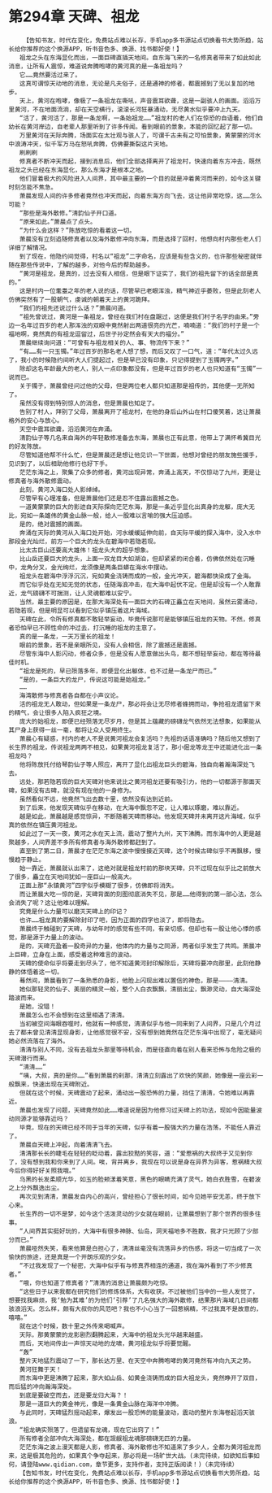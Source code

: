 # 第294章 天碑、祖龙
        【告知书友，时代在变化，免费站点难以长存，手机app多书源站点切换看书大势所趋，站长给你推荐的这个换源APP，听书音色多、换源、找书都好使！】
       祖龙之头在东海显化而出，一面巨碑直插天地间。自东海飞来的一名修真者带来了如此如此消息，让所有人震惊，难道说奔腾咆哮的黄河真的是一条祖龙吗？
       它……竟然要活过来了。
       这真可谓惊天动地的消息，无论是凡夫俗子，还是通神的修者，都震撼到了无以复加的地步。
       天上，黄河在咆哮，像极了一条祖龙在嘶吼，声音震耳欲聋，这是一副骇人的画面。滔滔万里黄河，不在地面流淌，却在天空横行，滚滚长河狂暴涌动，无尽黄水似乎要冲上九天。
       “活了，黄河活了，那是一条龙啊，一条始祖龙……”祖龙村的老人们在惊恐的自语着，他们自幼长在黄河岸边，自老辈人那里听到了许多传闻。看到眼前的景象，本能的回忆起了那一切。
       万里黄河在天际奔腾，场面实在太壮观与骇人了，可谓千古未有之可怕景象，黄蒙蒙的河水中浪涛冲天，似千军万马在怒吼奔腾，仿佛要撕裂这片天地。
       刷刷刷
       修真者不断冲天而起，接到消息后，他们全部选择离开了祖龙村，快速向着东方冲去，既然祖龙之头已经在东海显化，那么东海才是根本之地。
       他们冒着极大的风险进入人间界，其中最主要的一个目的就是冲着黄河而来的，如今这关键时刻怎能不焦急。
       萧晨发现人间的许多修者竟然也冲天而起，向着东海方向飞去，这让他异常吃惊，这……怎么可能？
       “那些是海外散修。”清韵仙子开口道。
       “原来如此。”萧晨点了点头。
       “为什么会这样？”陈放吃惊的看着这一切。
       萧晨没有立刻追随修真者以及海外散修冲向东海，而是选择了回村，他想向村内那些老人们详细了解情况。
       到了现在，他隐约间觉得，村名以“祖龙”二字命名，应该是有些含义的，也许那些秘密就伴随在那些传说中，了解的越多，对他今后的帮助越多。
       “黄河是祖龙，是真的，过去没有人相信，但是眼下证实了，我们的祖先留下的话全部是真的。”
       这是村内一位耄耋之年的老人说的话，尽管早已老眼浑浊，精气神近乎萎败，但是此刻老人仿佛突然有了一股朝气，虔诚的朝着天上的黄河跪拜。
       “我们的祖先还说过什么话？”萧晨问道。
       “祖先曾说过，黄河是一条祖龙，曾经在我们村在盘踞过，这便是我们村子名字的由来。”旁边一名年过百岁的老人那浑浊的双眼中竟然射出两道很亮的光芒，喃喃道：“我们的村子是一个福地啊，竟然真的有祖龙逗留过，后世子孙定然会有天大的福分。”
       萧晨继续询问道：“可曾有与祖龙相关的人、事、物流传下来？”
       “有……有一只玉镯。”年过百岁的那名老人想了想，而后又叹了一口气，道：“年代太过久远了，我小的时候隐约间听大人们提起过，但是早已没有印象，只记得提到了玉镯两字。”
       除却这名年龄最大的老人，别人一点印象都没有，但是年过百岁的老人也只知道有“玉镯”一说而已。
       关于镯子，萧晨曾经问过他的父母，但是两位老人都只知道那是祖传的，其他便一无所知了。
       虽然没有得到特别惊人的消息，但是萧晨也知足了。
       告别了村人，拜别了父母，萧晨离开了祖龙村，在他的身后山外山在村口傻笑着，这让萧晨格外的安心与放心。
       天空中震耳欲聋，滔滔黄河在奔涌。
       清韵仙子等几名来自海外的年轻散修准备去东海，萧晨也正有此意，他带上了满怀希冀目光的好友陈放。
       尽管知道他帮不什么忙，但是萧晨还是想让他见识一下世面，他想对曾经的朋友施些援手，见识到了，以后相助他修行也好下手。
       茫茫东海之上，聚集了众多的修者，黄河出现异常，奔涌上高天，不仅惊动了九州，更是让修真者与海外散修震动。
       此刻，黄河入海口处人影绰绰。
       尽管早有心理准备，但是萧晨他们还是忍不住露出震撼之色。
       一道黄蒙蒙的巨大的影迹自天际探向茫茫东海，那是一条近乎显化出真身的龙躯，庞大无比，宛如一条雄伟的黄金山脉一般，给人一股难以言喻的强大压迫感。
       是的，绝对震撼的画面。
       奔涌在天际的黄河从入海口处开始，河水缓缓延伸向前，自天际平缓的探入海中，没入水中那段金光灿烂，前方一个巨大的龙头在碧海中若隐若现。
       比太古巨山还要高大雄伟！祖龙头大的超乎想象。
       比山岳还要巨大的龙头，上面一双龙目大如湖泊，但却紧紧的闭合着，仿佛依然处在沉睡中，龙角分叉，金光绚烂，龙须像是两条巨蟒在海水中摆动。
       祖龙头在碧海中浮浮沉沉，宛如黄金浇铸而成的一般，金光冲天，碧海都快染成了金海。
       而它似乎处在无知无觉的状态，任随海浪冲击，在大海中起伏不定。但是却没有一个人敢靠近，龙气磅礴不可揣测，让人灵魂都难以安宁。
       当然，最主要的原因是，在那大海深处有一面巨大的石碑正矗立在天地间，虽然云雾涌动，若隐若现，但是明显可以看到它似乎镇压着这片海域。
       天碑在此，令所有修真都不敢轻举妄动，毕竟传说那可是能够镇压祖龙的天物。不然，修真者恐怕早已不顾性命的冲过去，打沉睡的祖龙的主意了。
       真的是一条龙，一天万里长的祖龙！
       眼前的景象，若不是亲眼所见，没有人会相信，除了震撼还是震撼。
       尽管东海中人影闪动，修者众多，但是没有人愿意做出头鸟，都不想轻举妄动，都在等待最佳时机。
       “祖龙是死的，早已殒落多年，即便显化出躯体，也不过是一条龙尸而已。”
       “是的，一条巨大的龙尸，传说这可能是始祖龙。”
       ……
       海湾散修与修真者各自都在小声议论。
       活的祖龙无人敢动，但如果是一条龙尸，那必将会让无尽修者蜂拥而动，争抢祖龙遗留下来的精气，会让很多人陷入疯狂之境。
       庞大的始祖龙，即便已经殒落无尽岁月，但是其上蕴藏的磅礴龙气依然无法想象，如果能从其尸身上获得一丝一毫，都将让众人受用终生。
       萧晨心有疑惑，村内的老人不是说黄河祖龙会复活吗？先祖的话语准确吗？随后他又想到了长生界的祖龙，传说祖龙两两不相见，如果黄河祖龙复活了，那小倔龙等龙王中还能进化出一条祖龙吗？
       他将陈放托付给琴韵仙子等人照应，离开了显化出祖龙巨头的碧海，独自向着瀚海深处飞去。
       远处，那若隐若现的巨大天碑对他来说比之黄河祖龙还要有吸引力，他的一切都源于那面天碑，如果没有古碑，就没有现在他的一身修为。
       虽然看似不远，他竟然飞出去数十里，依然没有达到近前。
       到了后来，他发现天碑似乎在移动，在大海中飘忽不定，让人难以琢磨，难以靠近。
       越是如此，萧晨越是感觉惊异，不断随着天碑而移动。他发现天碑并未离开这片海域，似乎真的依然在镇压黄河祖龙。
       如此过了一天一夜，黄河之水在天上流，震动了整片九州，天下沸腾。而东海中的人更是越聚越多，人间界差不多所有修真者与海外散修都赶到了。
       直至到了第二日，萧晨才在茫茫东海之波中慢慢接近天碑，这个时候古碑似乎不再飘移，慢慢趋于静止。
       始一靠近，萧晨就认出来了，这绝对就是祖龙村前的那块天碑，只不过现在似乎比之前放大了很多，矗立在天地间犹如一座巨山一般高大。
       正面上那“永镇黄河”四字似乎模糊了很多，仿佛即将消失。
       而让萧晨大吃一惊的是，天碑背面的刻图彻底消失不见，那是……他得到的第一部心法，怎么会消失了呢？这让他难以理解。
       究竟是什么力量可以磨灭天碑上的印记？
       也许……祖龙真的要解除封印了吧，因为正面的四字也淡了，即将隐去。
       萧晨终于触碰到了天碑，与幼年时的感觉有些不同，有亲切感，但却也有一股让他心悸的感觉，那是源于力量上的波动。
       是的，天碑充盈着一股奇异的力量，他体内的力量与之同源，两者似乎发生了共鸣。萧晨冲上巨碑，立身在上面，感受着这种难言的波动。
       天碑的使命似乎将要走到尽头了，他不知道黄河封印解除后，天碑将要冲向那里，此刻他静静的体悟着这一切。
       蓦然间，萧晨看到了一条熟悉的身影，他脸上闪现出难以置信的神色，那是————清清。
       她似那轻灵的仙子、美丽的精灵一般，整个人白衣飘飘，清丽出尘，飘渺灵动，自大海深处踏波而来。
       是她，没错！
       萧晨怎么也不会想到在这里相遇了清清。
       当初被空间海眼吞噬时，他就有一种感觉，清清似乎与他一同来到了人间界，只是几个月过去了都未曾见清清显现身影，让他感觉很不安，没有想到她竟然在茫茫东海中出现了，毫无疑问她必然流落在了海外。
       清清与别人不同，没有去祖龙头那里等待机会，而是径直向着在别人看来恐怖与危险之极的天碑潜行而来。
       “清清……”
       “咦，大叔，真的是你……”看到萧晨的刹那，清清立刻露出了欢快的笑颜，她像是一座云彩一般飘来，快速出现在天碑附近。
       但就在这个时候，天碑震动了起来，涌动出一股恐怖的力量，挡住了清清，令她难以再靠近。
       萧晨也发现了问题，天碑竟然如此……难道说是因为他修习过天碑上的功法，现如今因能量波动同源才能够靠近吗？
       毕竟，现在的天碑已经不同于当年的天碑，似乎有着一股强大的力量在浩荡，不能任人靠近了。
       萧晨自天碑上冲起，向着清清飞去。
       清清那长长的睫毛在轻轻的眨动着，露出狡黠的笑容，道：“爱惹祸的大叔终于又见到你了，没有想到我和你来到了人间。唉，背井离乡，我现在可以说是身在异界为异客，惹祸精大叔今后你得好好关照我哦。”
       乌黑的长发柔顺光华，如玉的脸颊漾着笑意，黑色的眼睛充满了灵气，她白衣胜雪，在碧波之上分外飘逸出尘。
       再次见到清清，萧晨发自内心的高兴，曾经担心了很长时间，如今见她平安无恙，终于放下心来。
       长生界的一切不是梦，如今这个活泼灵动的少女就在眼前，让萧晨想到了那个世界的很多往事。
       “人间界其实挺好玩的，大海中有很多神脉、仙岛，洞天福地多不胜数，我才只光顾了少部分而已。”
       萧晨哑然失笑，看来他算是白担心了，清清丝毫没有流落异乡的伤感，将这一切当成了一次愉快的旅途，还是真是一个开朗乐观的少女。
       “不过我发现了一个秘密，大海中似乎有与修真界相连的通道，我在海外看到了不少修真者。”
       “哦，你也知道了修真者？”清清的消息让萧晨颇为吃惊。
       “这些日子以来我都在研究他们的修炼体系，大有收获。不过被他们当中的一些人发觉了，想要找我麻烦，我‘勉为其难’的为他们‘引荐’了几名强大的海外散修，结果那片海域几日间都骇浪滔天。怎么样，颇有大叔你的风范吧？我也不小心当了一回惹祸精，不过我真不是故意的，嘻嘻。”
       就在这个时候，数十里之外传来喝喊声。
       天际，那黄蒙蒙的龙影剧烈翻腾起来，大海中的祖龙头光华越来越盛。
       而后，天地间传出一声惊天动地的龙啸，黄河祖龙似乎将要觉醒。
       “轰”
       整片天地猛烈震动了一下，那长达万里、在天空中奔腾咆哮的黄河竟然有冲向九天之势。
       黄河狂舞于天！
       而东海中更是沸腾了起来，那大如山岳、如黄金浇铸而成的巨大祖龙头，竟然睁开了双目，而后猛的冲向瀚海深处。
       到底是要破空而去，还是要龙归大海？！
       那是一道巨大的黄金神光，像是一条黄金山脉在海洋中冲腾。
       与此同时，天碑猛烈摇动起来，爆发出一股恐怖的能量波动，震动的整片东海卷起滔天骇浪。
       “祖龙确实殒落了，但遗留有龙魂，现在它出窍了！”
       所有修者全部冲向大海深处，都在觊觎祖龙魂那磅礴无匹的力量。
       茫茫东海之波上漫天都是人影，修真者、海外散修也不知道来了多少人，全都为黄河祖龙而来，这是极其危险的，如果真个争夺起来，那必将是一场旷世大战。(未完待续，如欲知后事如何，请登陆www.qidian.com，章节更多，支持作者，支持正版阅读！)（未完待续）
       【告知书友，时代在变化，免费站点难以长存，手机app多书源站点切换看书大势所趋，站长给你推荐的这个换源APP，听书音色多、换源、找书都好使！】